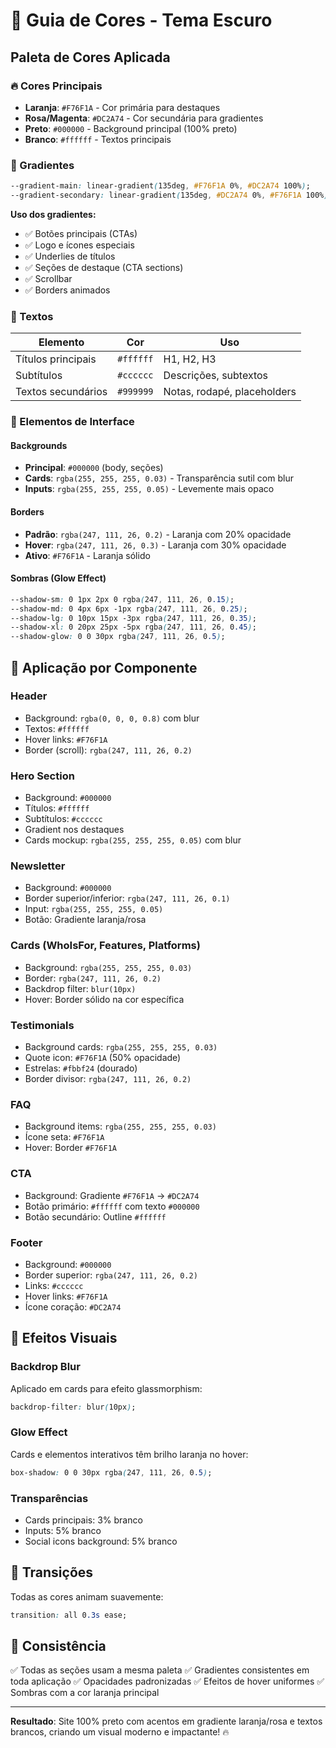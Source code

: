 # 🎨 Guia de Cores - Tema Escuro

## Paleta de Cores Aplicada

### 🔥 Cores Principais

- **Laranja**: `#F76F1A` - Cor primária para destaques
- **Rosa/Magenta**: `#DC2A74` - Cor secundária para gradientes
- **Preto**: `#000000` - Background principal (100% preto)
- **Branco**: `#ffffff` - Textos principais

### 🌈 Gradientes

```css
--gradient-main: linear-gradient(135deg, #F76F1A 0%, #DC2A74 100%);
--gradient-secondary: linear-gradient(135deg, #DC2A74 0%, #F76F1A 100%);
```

**Uso dos gradientes:**
- ✅ Botões principais (CTAs)
- ✅ Logo e ícones especiais
- ✅ Underlies de títulos
- ✅ Seções de destaque (CTA sections)
- ✅ Scrollbar
- ✅ Borders animados

### 📝 Textos

| Elemento | Cor | Uso |
|----------|-----|-----|
| Títulos principais | `#ffffff` | H1, H2, H3 |
| Subtítulos | `#cccccc` | Descrições, subtextos |
| Textos secundários | `#999999` | Notas, rodapé, placeholders |

### 🎯 Elementos de Interface

#### Backgrounds
- **Principal**: `#000000` (body, seções)
- **Cards**: `rgba(255, 255, 255, 0.03)` - Transparência sutil com blur
- **Inputs**: `rgba(255, 255, 255, 0.05)` - Levemente mais opaco

#### Borders
- **Padrão**: `rgba(247, 111, 26, 0.2)` - Laranja com 20% opacidade
- **Hover**: `rgba(247, 111, 26, 0.3)` - Laranja com 30% opacidade
- **Ativo**: `#F76F1A` - Laranja sólido

#### Sombras (Glow Effect)
```css
--shadow-sm: 0 1px 2px 0 rgba(247, 111, 26, 0.15);
--shadow-md: 0 4px 6px -1px rgba(247, 111, 26, 0.25);
--shadow-lg: 0 10px 15px -3px rgba(247, 111, 26, 0.35);
--shadow-xl: 0 20px 25px -5px rgba(247, 111, 26, 0.45);
--shadow-glow: 0 0 30px rgba(247, 111, 26, 0.5);
```

## 🔧 Aplicação por Componente

### Header
- Background: `rgba(0, 0, 0, 0.8)` com blur
- Textos: `#ffffff`
- Hover links: `#F76F1A`
- Border (scroll): `rgba(247, 111, 26, 0.2)`

### Hero Section
- Background: `#000000`
- Títulos: `#ffffff`
- Subtítulos: `#cccccc`
- Gradient nos destaques
- Cards mockup: `rgba(255, 255, 255, 0.05)` com blur

### Newsletter
- Background: `#000000`
- Border superior/inferior: `rgba(247, 111, 26, 0.1)`
- Input: `rgba(255, 255, 255, 0.05)`
- Botão: Gradiente laranja/rosa

### Cards (WhoIsFor, Features, Platforms)
- Background: `rgba(255, 255, 255, 0.03)`
- Border: `rgba(247, 111, 26, 0.2)`
- Backdrop filter: `blur(10px)`
- Hover: Border sólido na cor específica

### Testimonials
- Background cards: `rgba(255, 255, 255, 0.03)`
- Quote icon: `#F76F1A` (50% opacidade)
- Estrelas: `#fbbf24` (dourado)
- Border divisor: `rgba(247, 111, 26, 0.2)`

### FAQ
- Background items: `rgba(255, 255, 255, 0.03)`
- Ícone seta: `#F76F1A`
- Hover: Border `#F76F1A`

### CTA
- Background: Gradiente `#F76F1A` → `#DC2A74`
- Botão primário: `#ffffff` com texto `#000000`
- Botão secundário: Outline `#ffffff`

### Footer
- Background: `#000000`
- Border superior: `rgba(247, 111, 26, 0.2)`
- Links: `#cccccc`
- Hover links: `#F76F1A`
- Ícone coração: `#DC2A74`

## 🎨 Efeitos Visuais

### Backdrop Blur
Aplicado em cards para efeito glassmorphism:
```css
backdrop-filter: blur(10px);
```

### Glow Effect
Cards e elementos interativos têm brilho laranja no hover:
```css
box-shadow: 0 0 30px rgba(247, 111, 26, 0.5);
```

### Transparências
- Cards principais: 3% branco
- Inputs: 5% branco
- Social icons background: 5% branco

## 🔄 Transições

Todas as cores animam suavemente:
```css
transition: all 0.3s ease;
```

## 📱 Consistência

✅ Todas as seções usam a mesma paleta
✅ Gradientes consistentes em toda aplicação
✅ Opacidades padronizadas
✅ Efeitos de hover uniformes
✅ Sombras com a cor laranja principal

---

**Resultado**: Site 100% preto com acentos em gradiente laranja/rosa e textos brancos, criando um visual moderno e impactante! 🔥


